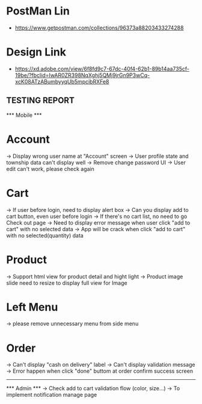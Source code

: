 # PostMan Lin
- https://www.getpostman.com/collections/96373a88203433274288


# Design Link
- https://xd.adobe.com/view/6f8fd9c7-67dc-40f4-62b1-89b14aa735cf-19be/?fbclid=IwAR0ZR398NqXghj5QMj9jrGn9P3wCq-xcK08ATzABumbyyqUb5mpcibRXFe8



TESTING REPORT
------------------------------------------------

*** Mobile ***
# Account
-> Display wrong user name at "Account" screen
-> User profile state and township data can't display well
-> Remove change password UI
-> User edit can't work, please check again

# Cart
-> If user before login, need to display alert box
-> Can you display add to cart button, even user before login
-> If there's no cart list, no need to go Check out page
-> Need to display error message when user click "add to cart" with no selected data
-> App will be crack when click "add to cart" with no selected(quantity) data

# Product
-> Support html view for product detail and hight light
-> Product image slide need to resize to display full view for Image

# Left Menu
-> please remove unnecessary menu from side menu

# Order 
-> Can't display "cash on delivery" label 
-> Can't display validation message 
-> Error happen when click "done" buttom at order confirm success screen

------------------------------------

*** Admin ***
-> Check add to cart validation flow (color, size...)
-> To implement notification manage page
